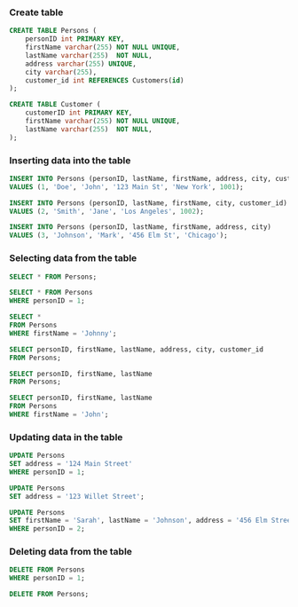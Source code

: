 ### Create table

```sql
CREATE TABLE Persons (
    personID int PRIMARY KEY,
    firstName varchar(255) NOT NULL UNIQUE,
    lastName varchar(255)  NOT NULL,
    address varchar(255) UNIQUE,
    city varchar(255),
    customer_id int REFERENCES Customers(id)
);
```
```sql
CREATE TABLE Customer (
    customerID int PRIMARY KEY,
    firstName varchar(255) NOT NULL UNIQUE,
    lastName varchar(255)  NOT NULL,
);
```

### Inserting data into the table

```sql
INSERT INTO Persons (personID, lastName, firstName, address, city, customer_id)
VALUES (1, 'Doe', 'John', '123 Main St', 'New York', 1001);
```

```sql
INSERT INTO Persons (personID, lastName, firstName, city, customer_id)
VALUES (2, 'Smith', 'Jane', 'Los Angeles', 1002);
```

```sql
INSERT INTO Persons (personID, lastName, firstName, address, city)
VALUES (3, 'Johnson', 'Mark', '456 Elm St', 'Chicago');
```

### Selecting data from the table

```sql
SELECT * FROM Persons;
```

```sql
SELECT * FROM Persons
WHERE personID = 1;
```

```sql
SELECT *
FROM Persons
WHERE firstName = 'Johnny';
```

```sql
SELECT personID, firstName, lastName, address, city, customer_id
FROM Persons;
```
```sql
SELECT personID, firstName, lastName
FROM Persons;
```

```sql
SELECT personID, firstName, lastName
FROM Persons
WHERE firstName = 'John';
```

### Updating data in the table

```sql
UPDATE Persons
SET address = '124 Main Street'
WHERE personID = 1;
```

```sql
UPDATE Persons
SET address = '123 Willet Street';
```

```sql
UPDATE Persons
SET firstName = 'Sarah', lastName = 'Johnson', address = '456 Elm Street'
WHERE personID = 2;
```

### Deleting data from the table

```sql
DELETE FROM Persons
WHERE personID = 1;
```

```sql
DELETE FROM Persons; 
```